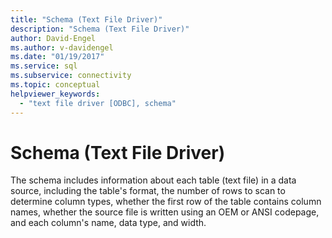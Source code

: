 ```yaml
---
title: "Schema (Text File Driver)"
description: "Schema (Text File Driver)"
author: David-Engel
ms.author: v-davidengel
ms.date: "01/19/2017"
ms.service: sql
ms.subservice: connectivity
ms.topic: conceptual
helpviewer_keywords:
  - "text file driver [ODBC], schema"
---
```

# Schema (Text File Driver)
The schema includes information about each table (text file) in a data source, including the table's format, the number of rows to scan to determine column types, whether the first row of the table contains column names, whether the source file is written using an OEM or ANSI codepage, and each column's name, data type, and width.
